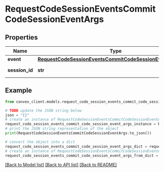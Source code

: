 # RequestCodeSessionEventsCommitCodeSessionEventArgs


## Properties

Name | Type | Description | Notes
------------ | ------------- | ------------- | -------------
**event** | [**RequestCodeSessionEventsCommitCodeSessionEventArgsEvent**](RequestCodeSessionEventsCommitCodeSessionEventArgsEvent.md) |  | 
**session_id** | **str** | ID from table \&quot;sessions\&quot; | 

## Example

```python
from convex_client.models.request_code_session_events_commit_code_session_event_args import RequestCodeSessionEventsCommitCodeSessionEventArgs

# TODO update the JSON string below
json = "{}"
# create an instance of RequestCodeSessionEventsCommitCodeSessionEventArgs from a JSON string
request_code_session_events_commit_code_session_event_args_instance = RequestCodeSessionEventsCommitCodeSessionEventArgs.from_json(json)
# print the JSON string representation of the object
print(RequestCodeSessionEventsCommitCodeSessionEventArgs.to_json())

# convert the object into a dict
request_code_session_events_commit_code_session_event_args_dict = request_code_session_events_commit_code_session_event_args_instance.to_dict()
# create an instance of RequestCodeSessionEventsCommitCodeSessionEventArgs from a dict
request_code_session_events_commit_code_session_event_args_from_dict = RequestCodeSessionEventsCommitCodeSessionEventArgs.from_dict(request_code_session_events_commit_code_session_event_args_dict)
```
[[Back to Model list]](../README.md#documentation-for-models) [[Back to API list]](../README.md#documentation-for-api-endpoints) [[Back to README]](../README.md)


